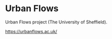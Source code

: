 # Urban Flows

Urban Flows project (The University of Sheffield).

https://urbanflows.ac.uk/










